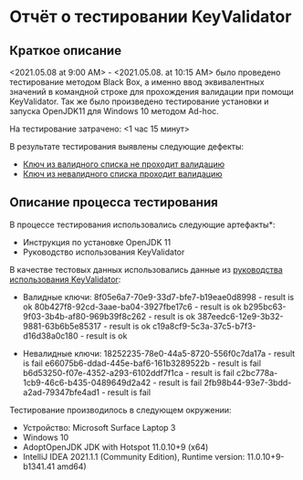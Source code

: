 # Отчёт о тестировании KeyValidator

## Краткое описание

<2021.05.08 at 9:00 AM> - <2021.05.08. at 10:15 AM> было проведено тестирование методом Black Box, а именно ввод эквивалентных значений в командной строке для прохождения валидации при помощи KeyValidator. Так же было произведено тестирование установки и запуска OpenJDK11 для Windows 10 методом Ad-hoc.

На тестирование затрачено: <1 час 15 минут>

В результате тестирования выявлены следующие дефекты:
* [Ключ из валидного списка не проходит валидацию](https://github.com/Alexandra-Matyukhina/KeyValidator/issues/1#issue-880740985)
* [Ключ из невалидного списка проходит валидацию](https://github.com/Alexandra-Matyukhina/KeyValidator/issues/2#issue-880747300)

## Описание процесса тестирования

В процессе тестирования использовались следующие артефакты*:
* Инструкция по установке OpenJDK 11
* Руководство использования KeyValidator



В качестве тестовых данных использовались данные из [руководства использования KeyValidator](https://github.com/netology-code/javaqa-homeworks/blob/master/intro/user-manual.md):

* Валидные ключи:
8f05e6a7-70e9-33d7-bfe7-b19eae0d8998 - result is ok
80b427f8-92cd-3aae-ba04-3927fbe17c6 - result is ok
b295bc63-9f03-3b4b-af80-969b39f8c262 - result is ok
387eedc6-12e9-3b32-9881-63b6b5e85317 - result is ok
c19a8cf9-5c3a-37c5-b7f3-d16d38a0c180 - result is ok

* Невалидные ключи:
18252235-78e0-44a5-8720-556f0c7da17a - result is fail
e66075b6-ddad-445e-baf6-161b3289522b - result is fail
b6d53250-f07e-4352-a293-6102ddf7f1ca - result is fail
c2bc778a-1cb9-46c6-b435-0489649d2a42 - result is fail
2fb98b44-93e7-3bdd-a2ad-79347bfe4ad1 - result is fail

Тестирование производилось в следующем окружении:
* Устройство: Microsoft Surface Laptop 3
* Windows 10
* AdoptOpenJDK JDK with Hotspot 11.0.10+9 (x64)
* IntelliJ IDEA 2021.1.1 (Community Edition), Runtime version: 11.0.10+9-b1341.41 amd64)